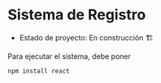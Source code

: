<h1>Sistema de Registro </h1>

- Estado de proyecto: En construcción 🏗

Para ejecutar el sistema, debe poner 

```npm install react```

